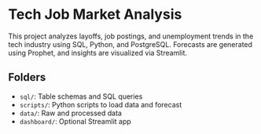 # Tech Job Market Analysis

This project analyzes layoffs, job postings, and unemployment trends in the tech industry using SQL, Python, and PostgreSQL. Forecasts are generated using Prophet, and insights are visualized via Streamlit.

## Folders
- `sql/`: Table schemas and SQL queries
- `scripts/`: Python scripts to load data and forecast
- `data/`: Raw and processed data
- `dashboard/`: Optional Streamlit app
